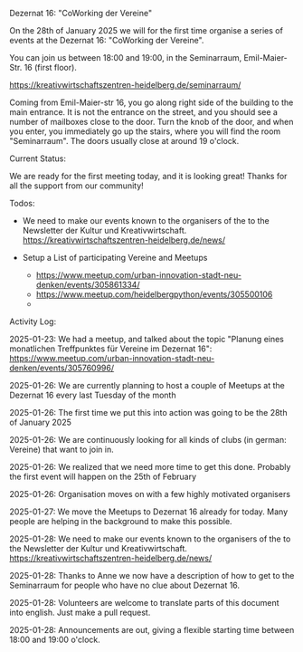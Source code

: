 Dezernat 16: "CoWorking der Vereine"

On the 28th of January 2025 we will for the first time organise a series of events at the Dezernat 16: "CoWorking der Vereine".

You can join us between 18:00 and 19:00, in the Seminarraum, Emil-Maier-Str. 16 (first floor). 

https://kreativwirtschaftszentren-heidelberg.de/seminarraum/

Coming from Emil-Maier-str 16, you go along right side of the building to the main entrance. 
It is not the entrance on the street, and you should see a number of mailboxes close to the door.
Turn the knob of the door, and when you enter, you immediately go up the stairs, where you will find the room "Seminarraum".
The doors usually close at around 19 o'clock.

Current Status: 

We are ready for the first meeting today, and it is looking great! Thanks for all the support from our community!

Todos:

- We need to make our events known to the organisers of the to the Newsletter der Kultur und Kreativwirtschaft. https://kreativwirtschaftszentren-heidelberg.de/news/ 

- Setup a List of participating Vereine and Meetups

  - https://www.meetup.com/urban-innovation-stadt-neu-denken/events/305861334/
  - https://www.meetup.com/heidelbergpython/events/305500106
  - 

Activity Log:

2025-01-23: We had a meetup, and talked about the topic "Planung eines monatlichen Treffpunktes für Vereine im Dezernat 16": https://www.meetup.com/urban-innovation-stadt-neu-denken/events/305760996/

2025-01-26: We are currently planning to host a couple of Meetups at the Dezernat 16 every last Tuesday of the month

2025-01-26: The first time we put this into action was going to be the 28th of January 2025

2025-01-26: We are continuously looking for all kinds of clubs (in german: Vereine) that want to join in.

2025-01-26: We realized that we need more time to get this done. Probably the first event will happen on the 25th of February

2025-01-26: Organisation moves on with a few highly motivated organisers

2025-01-27: We move the Meetups to Dezernat 16 already for today. Many people are helping in the background to make this possible.

2025-01-28: We need to make our events known to the organisers of the to the Newsletter der Kultur und Kreativwirtschaft. https://kreativwirtschaftszentren-heidelberg.de/news/ 

2025-01-28: Thanks to Anne we now have a description of how to get to the Seminarraum for people who have no clue about Dezernat 16.

2025-01-28: Volunteers are welcome to translate parts of this document into english. Just make a pull request.

2025-01-28: Announcements are out, giving a flexible starting time between 18:00 and 19:00 o'clock.
